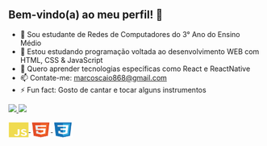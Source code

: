 ## Bem-vindo(a) ao meu perfil! 👋

- 🔭 Sou estudante de Redes de Computadores do 3° Ano do Ensino Médio 
- 🌱 Estou estudando programação voltada ao desenvolvimento WEB com HTML, CSS & JavaScript
- 🚀 Quero aprender tecnologias específicas como React e ReactNative
- 📫 Contate-me: marcoscaio868@gmail.com
- ⚡ Fun fact: Gosto de cantar e tocar alguns instrumentos 

<div align="left">
  <a href="https://github.com/marcosscaio">
  <img height="160em" src="https://github-readme-stats.vercel.app/api?username=marcosscaio&show_icons=true&theme=gotham&include_all_commits=true&count_private=true"/>
  <img height="160em" src="https://github-readme-stats.vercel.app/api/top-langs/?username=marcosscaio&layout=compact&langs_count=7&theme=gotham"/>
</div>
  
  <div style="display: inline_block"><br>
  <img align="center" alt="Marcos-Js" height="30" width="40" src="https://raw.githubusercontent.com/devicons/devicon/master/icons/javascript/javascript-plain.svg">
  <img align="center" alt="Marcos-HTML" height="30" width="40" src="https://raw.githubusercontent.com/devicons/devicon/master/icons/html5/html5-original.svg">
  <img align="center" alt="Marcos-CSS" height="30" width="40" src="https://raw.githubusercontent.com/devicons/devicon/master/icons/css3/css3-original.svg">
</div>
